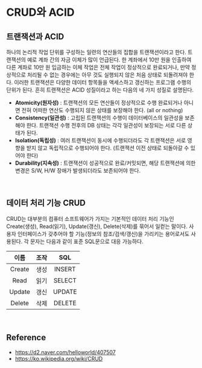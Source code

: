 # CRUD와 ACID

## 트랜잭션과 ACID
하나의 논리적 작업 단위를 구성하는 일련의 연산들의 집합을 트랜잭션이라고 한다. 
트랜잭션의 예로 계좌 간의 자금 이체가 많이 언급된다. 
한 계좌에서 10만 원을 인출하여 다른 계좌로 10만 원 입금하는 이체 작업은 전체 작업이 정상적으로 완료되거나, 
만약 정상적으로 처리될 수 없는 경우에는 아무 것도 실행되지 않은 처음 상태로 되돌려져야 한다. 
이러한 트랜잭션은 다양한 데이터 항목들을 액세스하고 갱신하는 프로그램 수행의 단위가 된다. 
흔히 트랜잭션은 ACID 성질이라고 하는 다음의 네 가지 성질로 설명된다.

- <b>Atomicity(원자성)</b> : 트랜잭션의 모든 연산들이 정상적으로 수행 완료되거나 아니면 전혀 어떠한 연산도 수행되지 않은 상태를 보장해야 한다. 
(all or nothing)
- <b>Consistency(일관성)</b> : 고립된 트랜잭션의 수행이 데이터베이스의 일관성을 보존해야 한다. 
트랜잭션 수행 전후의 DB 상태는 각각 일관성이 보장되는 서로 다른 상태가 된다. 
- <b>Isolation(독립성)</b> : 여러 트랜잭션이 동시에 수행되더라도 각 트랜잭션은 서로 영향을 받지 않고 독립적으로 수행되어야 한다.
(트랜잭션 이전 상태로 되돌아갈 수 있어야 한다)
- <b>Durability(지속성)</b> : 트랜잭션이 성공적으로 완료/커밋되면, 해당 트랜잭션에 의한 변경은 S/W, H/W 장애가 발생되더라도 보존되어야 한다.


<br>


## 데이터 처리 기능 CRUD
CRUD는 대부분의 컴퓨터 소프트웨어가 가지는 기본적인 데이터 처리 기능인 Create(생성), Read(읽기), Update(갱신), Delete(삭제)를 묶어서 일컫는 말이다. 
사용자 인터페이스가 갖추어야 할 기능(정보의 참조/검색/갱신)을 가리키는 용어로서도 사용된다.
각 문자는 다음과 같이 표준 SQL문으로 대응 가능하다.

| 이름 | 조작 | SQL|
| :---: | :---: | :---: |
| Create | 생성 | INSERT|
| Read | 읽기 | SELECT |
| Update | 갱신 | UPDATE |
| Delete | 삭제 | DELETE |

<br>

## Reference
- https://d2.naver.com/helloworld/407507
- https://ko.wikipedia.org/wiki/CRUD
